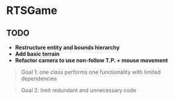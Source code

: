 # RTSGame

## TODO
- **Restructure entity and bounds hierarchy**
- **Add basic terrain**
- **Refactor camera to use non-follow T.P. + mouse movement**

> Goal 1: one class performs one functionality with limited dependencies

> Goal 2: limit redundant and unnecessary code 
